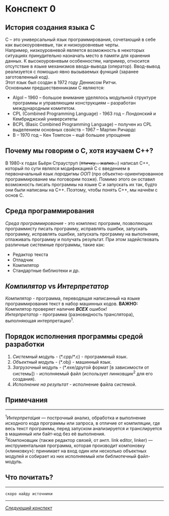 # Конспект 0

## История создания языка C

C – это универсальный язык программирования, сочетающий в себе как высокоуровневые, так и низкоуровневые черты.<br>
Например, низкоуровневой является возможность в некоторых ситуациях принудительно назначать место в памяти для хранения данных. К высокоуровневым особенностям, например, относится отсутствие в языке механизмов ввода-вывода (оператор). Ввод-вывод реализуется с помощью явно вызываемых функций (заранее заготовленный код).<br>
Этот язык был создан в 1972 году Деннисом Ритчи.<br>
Основными предшественниками C являются:

- Algol – 1960 – большое внимание уделялось модульной структуре программы и управляющим конструкциям – разработан международным комитетом.<br>
- CPL (Combined Programming Language) - 1963 год – Лондонский и Кембриджский университеты<br>
- BCPL (Basic Combined Programming Language) – получен из CPL выделением основных свойств – 1967 – Мартин Ричардс<br>
- B – 1970 год – Кен Томпсон – ещё большее упрощение<br>

## Почему мы говорим о C, хотя изучаем C++?

В 1980-х годах Бьёрн Страуструп (~~птичку... жалко...~~) написал С++, который по сути являлся модификацией C с введением в первоначальный язык _парадигмы ООП_ (про объектно-ориентированное программирование мы поговорим позже). Помимо этого он оставил возможность писать программы на языке C и запускать их так, будто они были написаны на C++. Поэтому, чтобы понять C++, мы начнём с основ C.

## Среда программирования

<i>Среда программирования</i> - это комплекс программ, позволяющих программисту писать программу, исправлять ошибки, запускать программу, исправлять ошибки, запускать программу на выполнение, отлаживать программу и получать результат. При этом задействовать различные системные программы, такие как:

- Редактор текста
- Отладчик
- Компилятор
- Стандартные библиотеки и др.

## <i>Компилятор</i> vs <i>Интерпретатор</i>

<i>Компилятор</i> - программа, переводящая написанный на языке программирования текст в набор машинных кодов. **ВАЖНО:** Компилятор проверяет наличие **_ВСЕХ_** ошибок!
<br>
<i>Интерпретатор</i> - программа (разновидность транслятора), выполняющая интерпретацию<sup>1</sup>.

## Порядок исполнения программы средой разработки

1. _Системный модуль_ - (\*.cpp/\*.c) - программный язык.
2. _Объектный модуль_ - (\*.obj) - машинный язык.
3. _Загрузочный модуль_ - (\*.exe/другой формат [в зависимости от системы]) - исполняемый файл (использует линковщик<sup>2</sup> для его создания).
4. _Исполнение на результат_ - исполнение файла системой.

## Примечания

---

<sup>1</sup><i>Интерпрета́ция</i> — построчный анализ, обработка и выполнение исходного кода программы или запроса, в отличие от компиляции, где весь текст программы, перед запуском анализируется и транслируется в машинный или байт-код без её выполнения.<br>
<sup>2</sup>Компоновщик (также редактор связей, от англ. link editor, linker) — инструментальная программа, которая производит компоновку («линковку»): принимает на вход один или несколько объектных модулей и собирает из них исполняемый или библиотечный файл-модуль.

## Что почитать?

---

`скоро найду источники`

---

[<u>_Следующий конспект_</u>](summaries/summary1.md)
